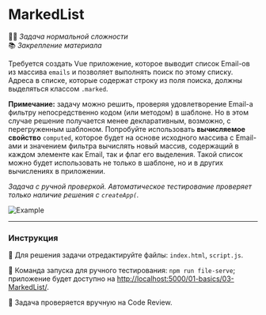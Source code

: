 # MarkedList

👷🏻 _Задача нормальной сложности_\
📚 _Закрепление материала_

<!--start_statement-->

Требуется создать Vue приложение, которое выводит список Email-ов из массива `emails` и позволяет выполнять поиск по
этому списку. Адреса в списке, которые содержат строку из поля поиска, должны выделяться классом `.marked`.

**Примечание:** задачу можно решить, проверяя удовлетворение Email-а фильтру непосредственно кодом (или методом) в
шаблоне. Но в этом случае решение получается менее декларативным, возможно, с перегруженным шаблоном. Попробуйте
использовать **вычисляемое свойство** `computed`, которое будет на основе исходного массива с Email-ами и значением
фильтра вычислять новый массив, содержащий в каждом элементе как Email, так и флаг его выделения. Такой список можно
будет использовать не только в шаблоне, но и в других вычислениях в приложении.

_Задача с ручной проверкой. Автоматическое тестирование проверяет только наличие решения с `createApp(`._

<img src="https://i.imgur.com/DA8l8pP.gif" alt="Example">
<!--end_statement-->

---

### Инструкция

📝 Для решения задачи отредактируйте файлы: `index.html`, `script.js`.

🚀 Команда запуска для ручного тестирования: `npm run file-serve`;\
приложение будет доступно на [http://localhost:5000/01-basics/03-MarkedList/](http://localhost:5000/01-basics/03-MarkedList/).

💬 Задача проверяется вручную на Code Review.
